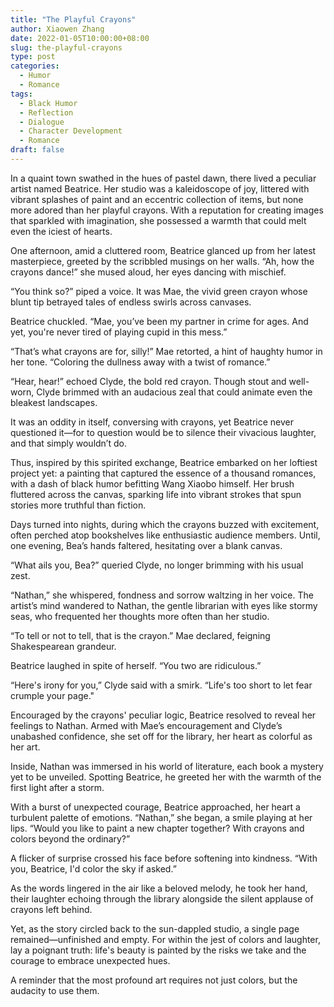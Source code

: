 ```yaml
---
title: "The Playful Crayons"
author: Xiaowen Zhang
date: 2022-01-05T10:00:00+08:00
slug: the-playful-crayons
type: post
categories:
  - Humor
  - Romance
tags:
  - Black Humor
  - Reflection
  - Dialogue
  - Character Development
  - Romance
draft: false
---
```


In a quaint town swathed in the hues of pastel dawn, there lived a peculiar artist named Beatrice. Her studio was a kaleidoscope of joy, littered with vibrant splashes of paint and an eccentric collection of items, but none more adored than her playful crayons. With a reputation for creating images that sparkled with imagination, she possessed a warmth that could melt even the iciest of hearts.

One afternoon, amid a cluttered room, Beatrice glanced up from her latest masterpiece, greeted by the scribbled musings on her walls. “Ah, how the crayons dance!” she mused aloud, her eyes dancing with mischief.

“You think so?” piped a voice. It was Mae, the vivid green crayon whose blunt tip betrayed tales of endless swirls across canvases.

Beatrice chuckled. “Mae, you’ve been my partner in crime for ages. And yet, you're never tired of playing cupid in this mess.”

“That’s what crayons are for, silly!” Mae retorted, a hint of haughty humor in her tone. “Coloring the dullness away with a twist of romance.”

“Hear, hear!” echoed Clyde, the bold red crayon. Though stout and well-worn, Clyde brimmed with an audacious zeal that could animate even the bleakest landscapes.

It was an oddity in itself, conversing with crayons, yet Beatrice never questioned it—for to question would be to silence their vivacious laughter, and that simply wouldn’t do.

Thus, inspired by this spirited exchange, Beatrice embarked on her loftiest project yet: a painting that captured the essence of a thousand romances, with a dash of black humor befitting Wang Xiaobo himself. Her brush fluttered across the canvas, sparking life into vibrant strokes that spun stories more truthful than fiction.

Days turned into nights, during which the crayons buzzed with excitement, often perched atop bookshelves like enthusiastic audience members. Until, one evening, Bea’s hands faltered, hesitating over a blank canvas.

“What ails you, Bea?” queried Clyde, no longer brimming with his usual zest.

“Nathan,” she whispered, fondness and sorrow waltzing in her voice. The artist’s mind wandered to Nathan, the gentle librarian with eyes like stormy seas, who frequented her thoughts more often than her studio.

“To tell or not to tell, that is the crayon.” Mae declared, feigning Shakespearean grandeur.

Beatrice laughed in spite of herself. “You two are ridiculous.”

“Here's irony for you,” Clyde said with a smirk. “Life's too short to let fear crumple your page."

Encouraged by the crayons' peculiar logic, Beatrice resolved to reveal her feelings to Nathan. Armed with Mae’s encouragement and Clyde’s unabashed confidence, she set off for the library, her heart as colorful as her art.

Inside, Nathan was immersed in his world of literature, each book a mystery yet to be unveiled. Spotting Beatrice, he greeted her with the warmth of the first light after a storm.

With a burst of unexpected courage, Beatrice approached, her heart a turbulent palette of emotions. “Nathan,” she began, a smile playing at her lips. “Would you like to paint a new chapter together? With crayons and colors beyond the ordinary?”

A flicker of surprise crossed his face before softening into kindness. “With you, Beatrice, I'd color the sky if asked.”

As the words lingered in the air like a beloved melody, he took her hand, their laughter echoing through the library alongside the silent applause of crayons left behind.

Yet, as the story circled back to the sun-dappled studio, a single page remained—unfinished and empty. For within the jest of colors and laughter, lay a poignant truth: life's beauty is painted by the risks we take and the courage to embrace unexpected hues.

A reminder that the most profound art requires not just colors, but the audacity to use them.